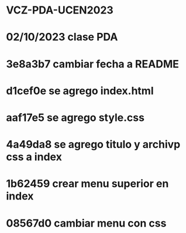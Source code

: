 # VCZ-PDA-UCEN2023

# 02/10/2023 clase PDA
# 3e8a3b7 cambiar fecha a README
# d1cef0e se agrego index.html
# aaf17e5 se agrego style.css

# 4a49da8 se agrego titulo y archivp css a index
# 1b62459 crear menu superior en index
# 08567d0 cambiar menu con css